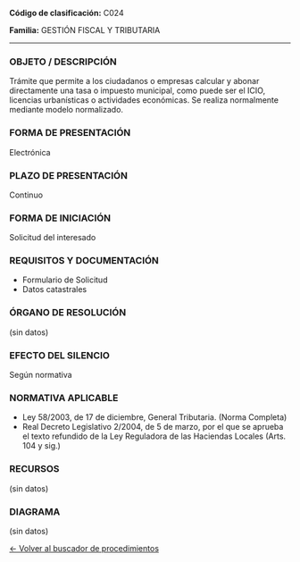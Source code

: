 
**Código de clasificación:** C024

**Familia:** GESTIÓN FISCAL Y TRIBUTARIA

---

### OBJETO / DESCRIPCIÓN

Trámite que permite a los ciudadanos o empresas calcular y abonar directamente una tasa o impuesto municipal, como puede ser el ICIO, licencias urbanísticas o actividades económicas. Se realiza normalmente mediante modelo normalizado.

### FORMA DE PRESENTACIÓN

Electrónica

### PLAZO DE PRESENTACIÓN

Continuo

### FORMA DE INICIACIÓN

Solicitud del interesado

### REQUISITOS Y DOCUMENTACIÓN

- Formulario de Solicitud
- Datos catastrales

### ÓRGANO DE RESOLUCIÓN

(sin datos)

### EFECTO DEL SILENCIO

Según normativa

### NORMATIVA APLICABLE

- Ley 58/2003, de 17 de diciembre, General Tributaria. (Norma Completa)
- Real Decreto Legislativo 2/2004, de 5 de marzo, por el que se aprueba el texto refundido de la Ley Reguladora de las Haciendas Locales (Arts. 104 y sig.)

### RECURSOS

(sin datos)

### DIAGRAMA

(sin datos)

[← Volver al buscador de procedimientos](../buscador.md)